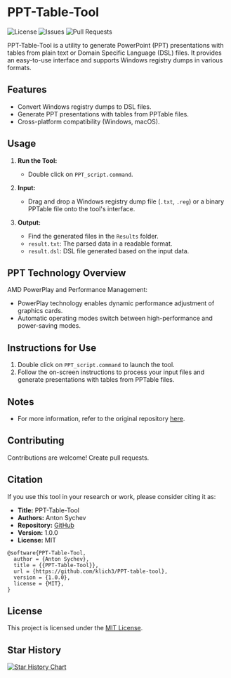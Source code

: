 # PPT-Table-Tool

![License](https://img.shields.io/badge/license-MIT-brightgreen.svg)
![Issues](https://img.shields.io/github/issues/klich3/PPT-table-tool.svg)
![Pull Requests](https://img.shields.io/github/issues-pr/klich3/PPT-table-tool.svg)

PPT-Table-Tool is a utility to generate PowerPoint (PPT) presentations with tables from plain text or Domain Specific Language (DSL) files. It provides an easy-to-use interface and supports Windows registry dumps in various formats.

## Features

- Convert Windows registry dumps to DSL files.
- Generate PPT presentations with tables from PPTable files.
- Cross-platform compatibility (Windows, macOS).

## Usage

1. **Run the Tool:**
    - Double click on `PPT_script.command`.
  
2. **Input:**
    - Drag and drop a Windows registry dump file (`.txt`, `.reg`) or a binary PPTable file onto the tool's interface.

3. **Output:**
    - Find the generated files in the `Results` folder.
    - `result.txt`: The parsed data in a readable format.
    - `result.dsl`: DSL file generated based on the input data.

## PPT Technology Overview

AMD PowerPlay and Performance Management:
- PowerPlay technology enables dynamic performance adjustment of graphics cards.
- Automatic operating modes switch between high-performance and power-saving modes.

## Instructions for Use

1. Double click on `PPT_script.command` to launch the tool.
2. Follow the on-screen instructions to process your input files and generate presentations with tables from PPTable files.

## Notes

- For more information, refer to the original repository [here](https://github.com/perez987/6600XT-on-macOS-with-PowerPlayTable-on-SSDT-or-config.plist).

## Contributing

Contributions are welcome! Create pull requests.

## Citation

If you use this tool in your research or work, please consider citing it as:

- **Title:** PPT-Table-Tool
- **Authors:** Anton Sychev
- **Repository:** [GitHub](https://github.com/klich3/PPT-table-tool)
- **Version:** 1.0.0
- **License:** MIT

```plaintext
@software{PPT-Table-Tool,
  author = {Anton Sychev},
  title = {{PPT-Table-Tool}},
  url = {https://github.com/klich3/PPT-table-tool},
  version = {1.0.0},
  license = {MIT},
}
```


## License

This project is licensed under the [MIT License](LICENSE).

## Star History

[![Star History Chart](https://api.star-history.com/svg?repos=klich3/PPT-table-tool&type=Date)](https://star-history.com/#klich3/PPT-table-tool&Date)
